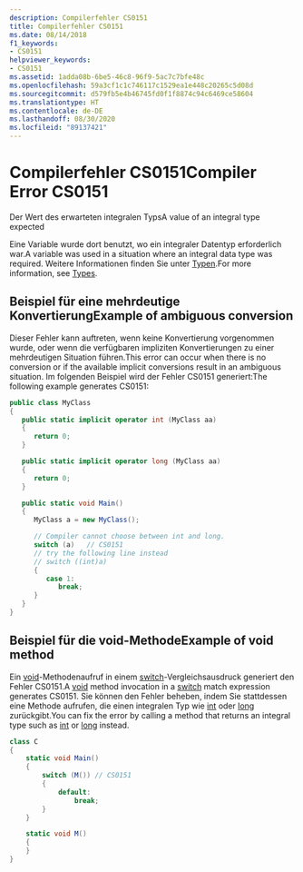 ```yaml
---
description: Compilerfehler CS0151
title: Compilerfehler CS0151
ms.date: 08/14/2018
f1_keywords:
- CS0151
helpviewer_keywords:
- CS0151
ms.assetid: 1adda08b-6be5-46c8-96f9-5ac7c7bfe48c
ms.openlocfilehash: 59a3cf1c1c746117c1529ea1e448c20265c5d08d
ms.sourcegitcommit: d579fb5e4b46745fd0f1f8874c94c6469ce58604
ms.translationtype: HT
ms.contentlocale: de-DE
ms.lasthandoff: 08/30/2020
ms.locfileid: "89137421"
---
```

# <a name="compiler-error-cs0151"></a><span data-ttu-id="9d9c4-103">Compilerfehler CS0151</span><span class="sxs-lookup"><span data-stu-id="9d9c4-103">Compiler Error CS0151</span></span>

<span data-ttu-id="9d9c4-104">Der Wert des erwarteten integralen Typs</span><span class="sxs-lookup"><span data-stu-id="9d9c4-104">A value of an integral type expected</span></span>

<span data-ttu-id="9d9c4-105">Eine Variable wurde dort benutzt, wo ein integraler Datentyp erforderlich war.</span><span class="sxs-lookup"><span data-stu-id="9d9c4-105">A variable was used in a situation where an integral data type was required.</span></span> <span data-ttu-id="9d9c4-106">Weitere Informationen finden Sie unter [Typen](../../programming-guide/types/index.md).</span><span class="sxs-lookup"><span data-stu-id="9d9c4-106">For more information, see [Types](../../programming-guide/types/index.md).</span></span>

## <a name="example-of-ambiguous-conversion"></a><span data-ttu-id="9d9c4-107">Beispiel für eine mehrdeutige Konvertierung</span><span class="sxs-lookup"><span data-stu-id="9d9c4-107">Example of ambiguous conversion</span></span>

<span data-ttu-id="9d9c4-108">Dieser Fehler kann auftreten, wenn keine Konvertierung vorgenommen wurde, oder wenn die verfügbaren impliziten Konvertierungen zu einer mehrdeutigen Situation führen.</span><span class="sxs-lookup"><span data-stu-id="9d9c4-108">This error can occur when there is no conversion or if the available implicit conversions result in an ambiguous situation.</span></span> <span data-ttu-id="9d9c4-109">Im folgenden Beispiel wird der Fehler CS0151 generiert:</span><span class="sxs-lookup"><span data-stu-id="9d9c4-109">The following example generates CS0151:</span></span>

```csharp
public class MyClass
{
   public static implicit operator int (MyClass aa)
   {
      return 0;
   }

   public static implicit operator long (MyClass aa)
   {
      return 0;
   }

   public static void Main()
   {
      MyClass a = new MyClass();

      // Compiler cannot choose between int and long.
      switch (a)   // CS0151
      // try the following line instead
      // switch ((int)a)
      {
         case 1:
            break;
      }
   }
}
```

## <a name="example-of-void-method"></a><span data-ttu-id="9d9c4-110">Beispiel für die void-Methode</span><span class="sxs-lookup"><span data-stu-id="9d9c4-110">Example of void method</span></span>

<span data-ttu-id="9d9c4-111">Ein [void](../builtin-types/void.md)-Methodenaufruf in einem [switch](../keywords/switch.md)-Vergleichsausdruck generiert den Fehler CS0151.</span><span class="sxs-lookup"><span data-stu-id="9d9c4-111">A [void](../builtin-types/void.md) method invocation in a [switch](../keywords/switch.md) match expression generates CS0151.</span></span> <span data-ttu-id="9d9c4-112">Sie können den Fehler beheben, indem Sie stattdessen eine Methode aufrufen, die einen integralen Typ wie [int](../builtin-types/integral-numeric-types.md) oder [long](../builtin-types/integral-numeric-types.md) zurückgibt.</span><span class="sxs-lookup"><span data-stu-id="9d9c4-112">You can fix the error by calling a method that returns an integral type such as [int](../builtin-types/integral-numeric-types.md) or [long](../builtin-types/integral-numeric-types.md) instead.</span></span>

```csharp
class C
{
    static void Main()
    {
        switch (M()) // CS0151
        {
            default:
                break;
        }
    }

    static void M()
    {
    }
}
```
